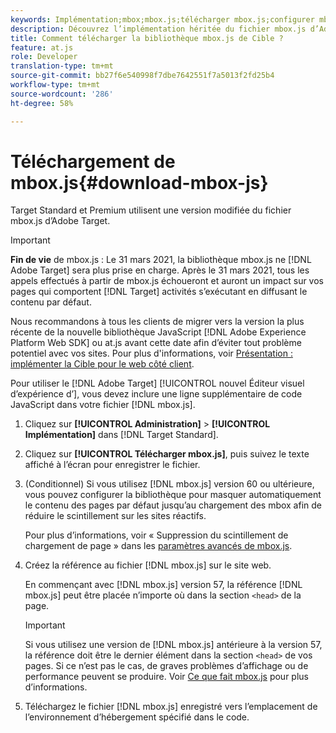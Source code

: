 ```yaml
---
keywords: Implémentation;mbox;mbox.js;télécharger mbox.js;configurer mbox.js
description: Découvrez l’implémentation héritée du fichier mbox.js d’Adobe Target. Migration vers le Adobe Experience Platform Web SDK (AEP Web SDK) ou vers la dernière version d’at.js.
title: Comment télécharger la bibliothèque mbox.js de Cible ?
feature: at.js
role: Developer
translation-type: tm+mt
source-git-commit: bb27f6e540998f7dbe7642551f7a5013f2fd25b4
workflow-type: tm+mt
source-wordcount: '286'
ht-degree: 58%

---
```



# Téléchargement de mbox.js{#download-mbox-js}

Target Standard et Premium utilisent une version modifiée du fichier mbox.js d’Adobe Target.

>[!IMPORTANT]
>
>**Fin de vie** de mbox.js : Le 31 mars 2021, la bibliothèque mbox.js ne  [!DNL Adobe Target] sera plus prise en charge. Après le 31 mars 2021, tous les appels effectués à partir de mbox.js échoueront et auront un impact sur vos pages qui comportent [!DNL Target] activités s’exécutant en diffusant le contenu par défaut.
>
>Nous recommandons à tous les clients de migrer vers la version la plus récente de la nouvelle bibliothèque JavaScript [!DNL Adobe Experience Platform Web SDK] ou at.js avant cette date afin d’éviter tout problème potentiel avec vos sites. Pour plus d&#39;informations, voir [Présentation : implémenter la Cible pour le web côté client](/help/c-implementing-target/c-implementing-target-for-client-side-web/implement-target-for-client-side-web.md).

Pour utiliser le [!DNL Adobe Target] [!UICONTROL nouvel Éditeur visuel d’expérience d’], vous devez inclure une ligne supplémentaire de code JavaScript dans votre fichier [!DNL mbox.js].

1. Cliquez sur **[!UICONTROL Administration]** > **[!UICONTROL Implémentation]** dans [!DNL Target Standard].
1. Cliquez sur **[!UICONTROL Télécharger mbox.js]**, puis suivez le texte affiché à l’écran pour enregistrer le fichier.
1. (Conditionnel) Si vous utilisez [!DNL mbox.js] version 60 ou ultérieure, vous pouvez configurer la bibliothèque pour masquer automatiquement le contenu des pages par défaut jusqu’au chargement des mbox afin de réduire le scintillement sur les sites réactifs.

   Pour plus d’informations, voir « Suppression du scintillement de chargement de page » dans les [paramètres avancés de mbox.js](/help/c-implementing-target/c-implementing-target-for-client-side-web/t-mbox-download/advanced-mboxjs-settings.md#reference_A9C8DAC6DF7743EDBCF1D71F8F20843C).

1. Créez la référence au fichier [!DNL mbox.js] sur le site web.

   En commençant avec [!DNL mbox.js] version 57, la référence [!DNL mbox.js] peut être placée n’importe où dans la section `<head>` de la page.

   >[!IMPORTANT]
   >
   >Si vous utilisez une version de [!DNL mbox.js] antérieure à la version 57, la référence doit être le dernier élément dans la section `<head>` de vos pages. Si ce n’est pas le cas, de graves problèmes d’affichage ou de performance peuvent se produire. Voir [Ce que fait mbox.js](/help/c-implementing-target/c-implementing-target-for-client-side-web/t-mbox-download/mbox-technical.md) pour plus d’informations.

1. Téléchargez le fichier [!DNL mbox.js] enregistré vers l’emplacement de l’environnement d’hébergement spécifié dans le code.
